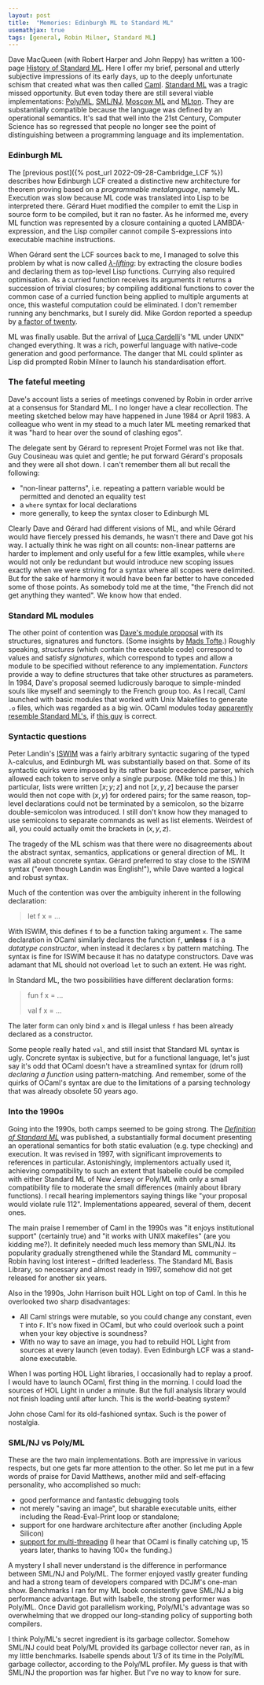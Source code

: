```yaml
---
layout: post
title:  "Memories: Edinburgh ML to Standard ML"
usemathjax: true 
tags: [general, Robin Milner, Standard ML]
---
```


Dave MacQueen (with Robert Harper and John Reppy) has written a 100-page [History of Standard ML](https://doi.org/10.1145/3386336).
Here I offer my brief, personal and utterly subjective impressions of its early days, 
up to the deeply unfortunate schism that created
what was then called [Caml](https://caml.inria.fr).
[Standard ML](https://cs.lmu.edu/~ray/notes/introml/) was a tragic missed opportunity.
But even today there are still several viable 
implementations: [Poly/ML](https://www.polyml.org), [SML/NJ](https://smlnj.org), 
[Moscow ML](https://mosml.org) and [MLton](http://www.mlton.org).
They are substantially compatible because the language was defined by an operational semantics.
It's sad that well into the 21st Century, Computer Science has so regressed that people no longer see the point of distinguishing
between a programming language and its implementation.

### Edinburgh ML

The [previous post]({% post_url 2022-09-28-Cambridge_LCF %})
describes how Edinburgh LCF created a distinctive new architecture for theorem proving based on a *programmable metalanguage*, namely ML.
Execution was slow because ML code was translated into Lisp to be interpreted there.
Gérard Huet modified the compiler to emit the Lisp in source form to be compiled, but it ran no faster.
As he informed me, every ML function was represented by
a closure containing a quoted LAMBDA-expression, 
and the Lisp compiler cannot compile S-expressions into 
executable machine instructions.

When Gérard sent the LCF sources back to me, 
I managed to solve this problem
by what is now called [*λ-lifting*](https://en.wikipedia.org/wiki/Lambda_lifting):
by extracting the closure bodies and declaring them as top-level Lisp functions.
Currying also required optimisation.
As a curried function receives its arguments
it returns a succession of trivial closures;
by compiling additional functions to cover the common case of 
a curried function being applied to multiple arguments at once,
this wasteful computation could be eliminated.
I don't remember running any benchmarks, but I surely did.
Mike Gordon reported a speedup by [a factor of twenty](https://www.cl.cam.ac.uk/archive/mjcg/papers/HolHistory.pdf).

ML was finally usable. But the arrival of [Luca Cardelli](http://lucacardelli.name)'s 
"ML under UNIX" changed everything. It was a rich, powerful language 
with native-code generation and good
performance. The danger that ML could splinter as Lisp did
prompted Robin Milner to launch his standardisation effort.

### The fateful meeting

Dave's account lists a series of meetings convened by Robin
in order arrive at a consensus for Standard ML.
I no longer have a clear recollection.
The meeting sketched below may have happened in June 1984 or April 1983.
A colleague who went in my stead to a much later ML meeting 
remarked that it was "hard to hear over the sound of clashing egos".

The delegate sent by Gérard to represent Projet Formel was not like that. Guy Cousineau was quiet and gentle;
he put forward Gérard's proposals and they were all shot down.
I can't remember them all but recall the following:

* "non-linear patterns", i.e. repeating a pattern variable would be permitted and denoted an equality test
* a `where` syntax for local declarations
* more generally, to keep the syntax closer to Edinburgh ML

Clearly Dave and Gérard had different visions of ML, and while
Gérard would have fiercely pressed his demands, 
he wasn't there and Dave got his way.
I actually think he was right on all counts: non-linear patterns
are harder to implement and
only useful for a few little examples, while `where` would
not only be redundant but would introduce new scoping issues
exactly when we were striving for a syntax where all scopes
were delimited. But for the sake of harmony it would have been far
better to have conceded some of those points.
As somebody told me at the time, "the French did not get anything they wanted". We know how that ended.

### Standard ML modules

The other point of contention was [Dave's module proposal](https://www.researchgate.net/publication/2477673_Modules_for_Standard_ML)
with its structures, signatures and functors.
(Some insights by
[Mads Tofte](https://link.springer.com/content/pdf/10.1007/3-540-61628-4_8.pdf).)
Roughly speaking, *structures* (which contain the executable code) correspond to values and 
satisfy *signatures*, which correspond to types and allow a module
to be specified without reference to any implementation.
*Functors* provide a way to define structures that take other structures as parameters.
In 1984, Dave's proposal seemed ludicrously baroque to simple-minded souls like myself and seemingly to the French group too.
As I recall, Caml launched with basic modules that worked with Unix Makefiles to generate `.o` files, which was regarded as a big win.
OCaml modules today [apparently resemble Standard ML's](https://ocaml.org/docs/functors),
if [this guy](https://jozefg.bitbucket.io/posts/2015-01-08-modules.html) is correct.

### Syntactic questions

Peter Landin's [ISWIM](https://doi.org/10.1145/365230.365257) was a fairly arbitrary
syntactic sugaring of the typed λ-calculus,
and Edinburgh ML was substantially based on that.
Some of its syntactic quirks were imposed by its rather basic
precedence parser, which allowed each token to serve only a single purpose. (Mike told me this.) 
In particular, lists were written $[x;y;z]$ and not $[x,y,z]$ 
because the parser would then not cope with $(x,y)$ for ordered pairs; for the same reason, top-level declarations could not be
terminated by a semicolon, so the bizarre double-semicolon was introduced.
I still don't know how they managed to use semicolons to separate
commands as well as list elements.
Weirdest of all, you could actually omit the brackets in $(x,y,z)$.

The tragedy of the ML schism was that there were no disagreements
about the abstract syntax, semantics, applications or general direction of ML. 
It was all about concrete syntax.
Gérard preferred to stay close to the ISWIM syntax ("even though Landin was English!"), while Dave wanted a logical and robust syntax.

Much of the contention was over the ambiguity inherent in the following declaration:

> let f x = ...

With ISWIM, this defines `f` to be a function taking argument `x`. 
The same declaration in OCaml similarly declares the function `f`,
**unless** `f` is a *datatype constructor*, when instead it declares `x`
by pattern matching.
The syntax is fine for ISWIM because it has no datatype constructors.
Dave was adamant that ML should not overload `let` to such an extent. He was right.

In Standard ML, the two possibilities have different declaration forms:

> fun f x = ...
> 
> val f x = ...

The later form can only bind `x` and is illegal 
unless `f` has been already declared as a constructor. 

Some people really hated `val`, and still insist that Standard ML
syntax is ugly. Concrete syntax is subjective, but for a functional
language, let's just say it's odd that OCaml doesn't have a 
streamlined syntax for (drum roll) *declaring a function* using pattern-matching.
And remember, some of the quirks of OCaml's syntax are due to the 
limitations of a parsing technology that was already obsolete 50 years ago.


### Into the 1990s

Going into the 1990s, both camps seemed to be going strong.
The [*Definition of Standard ML*](https://smlfamily.github.io/sml90-defn.pdf) was published, 
a substantially formal document presenting an operational semantics for
both static evaluation (e.g. type checking) and execution.
It was revised in 1997,
with significant improvements to references in particular.
Astonishingly, implementors actually used it, achieving compatibility to such an extent that Isabelle could be compiled
with either Standard ML of New Jersey or Poly/ML with only a small
compatibility file to moderate the small differences (mainly about library functions).
I recall hearing implementors saying things like "your proposal
would violate rule 112". 
Implementations appeared, several of them, decent ones.

The main praise I remember of Caml in the 1990s was "it enjoys institutional support" (certainly true) and "it works with UNIX makefiles" (are you kidding me?).
It definitely needed much less memory than SML/NJ.
Its popularity gradually strengthened while the Standard ML community
– Robin having lost interest – drifted leaderless.
The Standard ML Basis Library, so necessary and almost ready in 1997,
somehow did not get released for another six years.

Also in the 1990s, 
John Harrison built HOL Light on top of Caml.
In this he overlooked two sharp disadvantages:

* All Caml strings were mutable, so you could change any constant, even `T` into `F`. It's now fixed in OCaml, but who could overlook such a point 
when your key objective is soundness?
* With no way to save an image, you had to rebuild HOL Light from sources at every launch (even today). Even Edinburgh LCF was a stand-alone executable.

When I was porting HOL Light libraries, I occasionally had to replay
a proof. I would have to launch OCaml, 
first thing in the morning.
I could load the sources of HOL Light in under a minute.
But the full analysis library would not finish loading until after lunch. 
This is the world-beating system?

John chose Caml for its old-fashioned syntax. Such is the power of nostalgia.

### SML/NJ vs Poly/ML

These are the two main implementations. 
Both are impressive in various respects, 
but one gets far more attention to the other.
So let me put in a few words of praise for David Matthews,
another mild and self-effacing personality, who accomplished so much:

* good performance and fantastic debugging tools
* not merely "saving an image", but sharable executable units, either including the Read-Eval-Print loop or standalone;
* support for one hardware architecture after another (including Apple Silicon)
* [support for multi-threading](https://doi.org/10.1145/1708046.1708058) (I hear that OCaml is finally catching up, 
15 years later, thanks to having 100× the funding.)

A mystery I shall never understand is the difference in performance
between SML/NJ and Poly/ML. The former enjoyed vastly greater funding
and had a strong team of developers compared with DCJM's one-man show.
Benchmarks I ran for my ML book consistently gave SML/NJ a big performance advantage.
But with Isabelle, the strong performer was Poly/ML.
Once David got parallelism working, Poly/ML's advantage was so
overwhelming that we dropped our long-standing policy of supporting
both compilers.

I think Poly/ML's secret ingredient is its garbage collector.
Somehow SML/NJ could beat Poly/ML provided its garbage collector never
ran, as in my little benchmarks. Isabelle spends about 1/3 of its time
in the Poly/ML garbage collector, according to the Poly/ML profiler.
My guess is that with SML/NJ the proportion was far higher.
But I've no way to know for sure.


